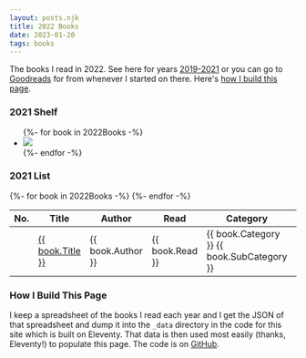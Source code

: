 ```yaml
---
layout: posts.njk
title: 2022 Books
date: 2023-01-20
tags: books
---
```

The books I read in 2022. See here for years [2019-2021](/../books) or you can go to [Goodreads](https://www.goodreads.com/jlord) for from whenever I started on there. Here's [how I build this page](#how).

<h3 id="book-shelf">2021 Shelf</h2>

<ul class="book-shelf-container">
  {%- for book in 2022Books -%}
    <li><a href="{{ book.GoodreadsURL }}">
      <img class="book" src="{{ book.CoverURL }}">
    </a></li>
  {%- endfor -%}
</ul>

<h3 id="book-shelf">2021 List</h2>

<div class="book-list-container">
  <table>
    <thead>
      <tr>
        <th>No.</th><th>Title</th><th>Author</th><th>Read</th><th>Category</th><th>Pages</th>
      </tr>
    </thead>
    <tbody>
      {%- for book in 2022Books -%}
      <tr>
        <td class="table-row-number"></td><td><a href="{{ book.GoodreadsURL }}">{{ book.Title }}</a></td><td>{{ book.Author }}</td><td>{{ book.Read }}</td><td>{{ book.Category }} <span class="meta-text">{{ book.SubCategory }}</span></td><td class="center">{{ book.Pages }}</td>
      </tr>
      {%- endfor -%}
    </tbody>
  </table>
</div>

<h3 id="how">How I Build This Page</h3>
<p>I keep a spreadsheet of the books I read each year and I get the JSON of that spreadsheet and dump it into the <code>_data</code> directory in the code for this site which is built on Eleventy. That data is then used most easily (thanks, Eleventy!) to populate this page. The code is on <a href="https://github.com/jlord/next-site" target="_blank">GitHub</a>.</p>
